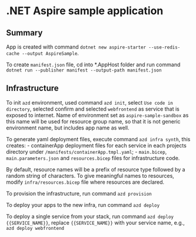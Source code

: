 # .NET Aspire sample application

## Summary

App is created with command `dotnet new aspire-starter --use-redis-cache --output AspireSample`.

To create `manifest.json` file, cd into *.AppHost folder and run command `dotnet run --publisher manifest --output-path manifest.json`

## Infrastructure

To init `azd` environment, used command `azd init`, select `Use code in directory`, selected confirm and selected `webfrontend` as service that is exposed to internet. Name of environment set as `aspire-sample-sandbox` as this name will be used for resource group name, so that it is not generic environment name, but includes app name as well.

To generate yaml deployment files, execute command `azd infra synth`, this creates:
    - containerApp deployment files for each service in each projects directory under `/manifests/containerApp.tmpl.yaml`;
    - `main.bicep`, `main.parameters.json` and `resources.bicep` files for infrastructure code.

By default, resource names will be a prefix of resource type followed by a random string of characters. To give meaningful names to resources, modify `infra/resources.bicep` file where resources are declared.

To provision the infrastructure, run command `azd provision`

To deploy your apps to the new infra, run command `azd deploy`

To deploy a single service from your stack, run command `azd deploy {{SERVICE_NAME}}`, replace `{{SERVICE_NAME}}` with your service name, e.g., `azd deploy webfrontend` 
